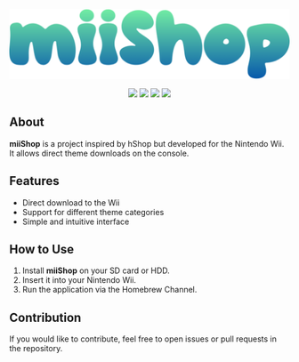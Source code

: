 <p align="center">
  <img src="https://raw.githubusercontent.com/OxyZin/miiShopDatabase/refs/heads/main/miiShop.png" alt="miiShop">
</p>

<p align='center'>
  <img src="https://img.shields.io/badge/C-00599C?style=for-the-badge&logo=c&logoColor=white">
    <img src="https://img.shields.io/badge/C%2B%2B-00599C?style=for-the-badge&logo=c%2B%2B&logoColor=white">
        <img src="https://img.shields.io/badge/DevKitPro-LiboGC-purple?style=for-the-badge&label=DevKitPro">
  <img src="https://img.shields.io/badge/grrlib-808080?style=for-the-badge&logo=Tableau&logoColor=white">
</p>


## About  
**miiShop** is a project inspired by hShop but developed for the Nintendo Wii. It allows direct theme downloads on the console.

## Features  
- Direct download to the Wii  
- Support for different theme categories  
- Simple and intuitive interface  

## How to Use  
1. Install **miiShop** on your SD card or HDD.  
2. Insert it into your Nintendo Wii.  
3. Run the application via the Homebrew Channel.  

## Contribution  
If you would like to contribute, feel free to open issues or pull requests in the repository.



